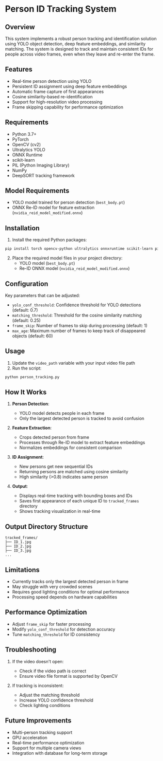 
# Person ID Tracking System

## Overview
This system implements a robust person tracking and identification solution using YOLO object detection, deep feature embeddings, and similarity matching. The system is designed to track and maintain consistent IDs for people across video frames, even when they leave and re-enter the frame.

## Features
- Real-time person detection using YOLO
- Persistent ID assignment using deep feature embeddings
- Automatic frame capture of first appearances
- Cosine similarity-based re-identification
- Support for high-resolution video processing
- Frame skipping capability for performance optimization

## Requirements
- Python 3.7+
- PyTorch
- OpenCV (cv2)
- Ultralytics YOLO
- ONNX Runtime
- scikit-learn
- PIL (Python Imaging Library)
- NumPy
- DeepSORT tracking framework

## Model Requirements
- YOLO model trained for person detection (`best_body.pt`)
- ONNX Re-ID model for feature extraction (`nvidia_reid_model_modified.onnx`)

## Installation
1. Install the required Python packages:
```bash
pip install torch opencv-python ultralytics onnxruntime scikit-learn pillow numpy
```

2. Place the required model files in your project directory:
   - YOLO model (`best_body.pt`)
   - Re-ID ONNX model (`nvidia_reid_model_modified.onnx`)

## Configuration
Key parameters that can be adjusted:
- `yolo_conf_threshold`: Confidence threshold for YOLO detections (default: 0.7)
- `matching_threshold`: Threshold for the cosine similarity matching (default: 0.25)
- `frame_skip`: Number of frames to skip during processing (default: 1)
- `max_age`: Maximum number of frames to keep track of disappeared objects (default: 60)

## Usage
1. Update the `video_path` variable with your input video file path
2. Run the script:
```bash
python person_tracking.py
```

## How It Works
1. **Person Detection**: 
   - YOLO model detects people in each frame
   - Only the largest detected person is tracked to avoid confusion

2. **Feature Extraction**:
   - Crops detected person from frame
   - Processes through Re-ID model to extract feature embeddings
   - Normalizes embeddings for consistent comparison

3. **ID Assignment**:
   - New persons get new sequential IDs
   - Returning persons are matched using cosine similarity
   - High similarity (>0.8) indicates same person

4. **Output**:
   - Displays real-time tracking with bounding boxes and IDs
   - Saves first appearance of each unique ID to `tracked_frames` directory
   - Shows tracking visualization in real-time

## Output Directory Structure
```
tracked_frames/
├── ID_1.jpg
├── ID_2.jpg
├── ID_3.jpg
...
```

## Limitations
- Currently tracks only the largest detected person in frame
- May struggle with very crowded scenes
- Requires good lighting conditions for optimal performance
- Processing speed depends on hardware capabilities

## Performance Optimization
- Adjust `frame_skip` for faster processing
- Modify `yolo_conf_threshold` for detection accuracy
- Tune `matching_threshold` for ID consistency

## Troubleshooting
1. If the video doesn't open:
   - Check if the video path is correct
   - Ensure video file format is supported by OpenCV

2. If tracking is inconsistent:
   - Adjust the matching threshold
   - Increase YOLO confidence threshold
   - Check lighting conditions

## Future Improvements
- Multi-person tracking support
- GPU acceleration
- Real-time performance optimization
- Support for multiple camera views
- Integration with database for long-term storage
